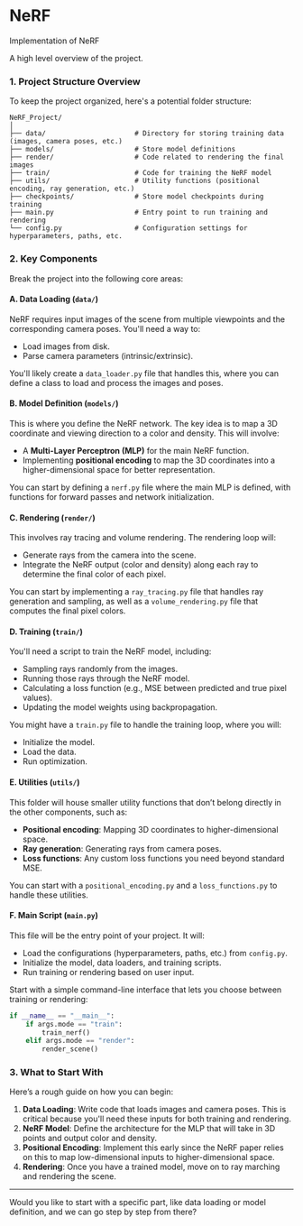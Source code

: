 # NeRF
Implementation of NeRF

A high level overview  of the project. 

### 1. **Project Structure Overview**
To keep the project organized, here's a potential folder structure:
```
NeRF_Project/
│
├── data/                      # Directory for storing training data (images, camera poses, etc.)
├── models/                    # Store model definitions
├── render/                    # Code related to rendering the final images
├── train/                     # Code for training the NeRF model
├── utils/                     # Utility functions (positional encoding, ray generation, etc.)
├── checkpoints/               # Store model checkpoints during training
├── main.py                    # Entry point to run training and rendering
└── config.py                  # Configuration settings for hyperparameters, paths, etc.
```

### 2. **Key Components**
Break the project into the following core areas:

#### A. **Data Loading (`data/`)**
NeRF requires input images of the scene from multiple viewpoints and the corresponding camera poses. You'll need a way to:
   - Load images from disk.
   - Parse camera parameters (intrinsic/extrinsic).
   
   You'll likely create a `data_loader.py` file that handles this, where you can define a class to load and process the images and poses.

#### B. **Model Definition (`models/`)**
This is where you define the NeRF network. The key idea is to map a 3D coordinate and viewing direction to a color and density. This will involve:
   - A **Multi-Layer Perceptron (MLP)** for the main NeRF function.
   - Implementing **positional encoding** to map the 3D coordinates into a higher-dimensional space for better representation.
   
   You can start by defining a `nerf.py` file where the main MLP is defined, with functions for forward passes and network initialization.

#### C. **Rendering (`render/`)**
This involves ray tracing and volume rendering. The rendering loop will:
   - Generate rays from the camera into the scene.
   - Integrate the NeRF output (color and density) along each ray to determine the final color of each pixel.
   
   You can start by implementing a `ray_tracing.py` file that handles ray generation and sampling, as well as a `volume_rendering.py` file that computes the final pixel colors.

#### D. **Training (`train/`)**
You'll need a script to train the NeRF model, including:
   - Sampling rays randomly from the images.
   - Running those rays through the NeRF model.
   - Calculating a loss function (e.g., MSE between predicted and true pixel values).
   - Updating the model weights using backpropagation.
   
   You might have a `train.py` file to handle the training loop, where you will:
   - Initialize the model.
   - Load the data.
   - Run optimization.

#### E. **Utilities (`utils/`)**
This folder will house smaller utility functions that don’t belong directly in the other components, such as:
   - **Positional encoding**: Mapping 3D coordinates to higher-dimensional space.
   - **Ray generation**: Generating rays from camera poses.
   - **Loss functions**: Any custom loss functions you need beyond standard MSE.
   
   You can start with a `positional_encoding.py` and a `loss_functions.py` to handle these utilities.

#### F. **Main Script (`main.py`)**
This file will be the entry point of your project. It will:
   - Load the configurations (hyperparameters, paths, etc.) from `config.py`.
   - Initialize the model, data loaders, and training scripts.
   - Run training or rendering based on user input.
   
   Start with a simple command-line interface that lets you choose between training or rendering:
   ```python
   if __name__ == "__main__":
       if args.mode == "train":
           train_nerf()
       elif args.mode == "render":
           render_scene()
   ```

### 3. **What to Start With**
Here’s a rough guide on how you can begin:
   1. **Data Loading**: Write code that loads images and camera poses. This is critical because you'll need these inputs for both training and rendering.
   2. **NeRF Model**: Define the architecture for the MLP that will take in 3D points and output color and density.
   3. **Positional Encoding**: Implement this early since the NeRF paper relies on this to map low-dimensional inputs to higher-dimensional space.
   4. **Rendering**: Once you have a trained model, move on to ray marching and rendering the scene.

---

Would you like to start with a specific part, like data loading or model definition, and we can go step by step from there?